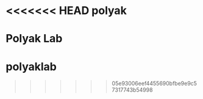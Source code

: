 <<<<<<< HEAD
polyak
======

Polyak Lab
=======
polyaklab
=========
>>>>>>> 05e93006eef4455690bfbe9e9c57317743b54998
